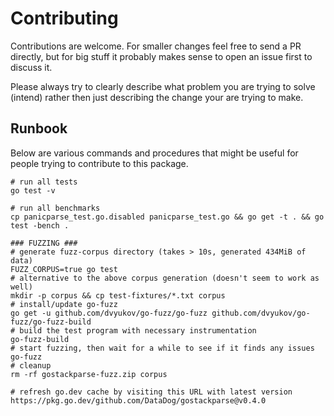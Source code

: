 # Contributing

Contributions are welcome. For smaller changes feel free to send a PR directly, but for big stuff it probably makes sense to open an issue first to discuss it.

Please always try to clearly describe what problem you are trying to solve (intend) rather then just describing the change your are trying to make.

## Runbook

Below are various commands and procedures that might be useful for people trying to contribute to this package.

```
# run all tests
go test -v

# run all benchmarks
cp panicparse_test.go.disabled panicparse_test.go && go get -t . && go test -bench .

### FUZZING ###
# generate fuzz-corpus directory (takes > 10s, generated 434MiB of data)
FUZZ_CORPUS=true go test
# alternative to the above corpus generation (doesn't seem to work as well)
mkdir -p corpus && cp test-fixtures/*.txt corpus
# install/update go-fuzz
go get -u github.com/dvyukov/go-fuzz/go-fuzz github.com/dvyukov/go-fuzz/go-fuzz-build
# build the test program with necessary instrumentation
go-fuzz-build
# start fuzzing, then wait for a while to see if it finds any issues
go-fuzz
# cleanup
rm -rf gostackparse-fuzz.zip corpus

# refresh go.dev cache by visiting this URL with latest version
https://pkg.go.dev/github.com/DataDog/gostackparse@v0.4.0
```
